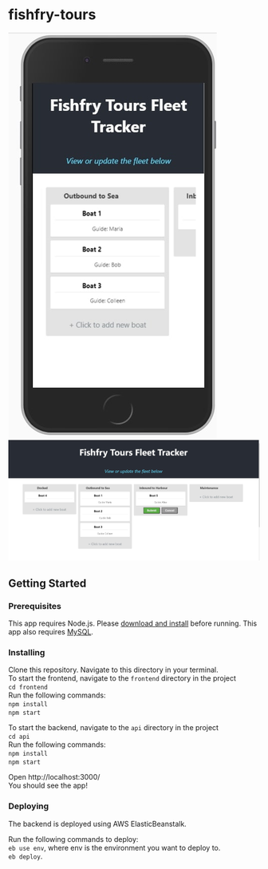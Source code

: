 # fishfry-tours
![mobile screenshot](https://github.com/colleen-tenhave/fishfry-tours/blob/master/frontend/public/fishfry-mobile.jpg?raw=true)
![desktop screenshot](https://github.com/colleen-tenhave/fishfry-tours/blob/master/frontend/public/fishfry-desktop.jpg?raw=true)
## Getting Started

### Prerequisites
This app requires Node.js. Please [download and install](https://nodejs.org/en/download/) before running.
This app also requires [MySQL](https://www.mysql.com/downloads/).

### Installing
Clone this repository. Navigate to this directory in your terminal.  
To start the frontend, navigate to the `frontend` directory in the project  
`cd frontend`  
Run the following commands:  
`npm install`  
`npm start`  

To start the backend, navigate to the `api` directory in the project  
`cd api`  
Run the following commands:  
`npm install`  
`npm start`  

Open http://localhost:3000/  
You should see the app!

### Deploying

The backend is deployed using AWS ElasticBeanstalk.

Run the following commands to deploy:  
`eb use env`, where env is the environment you want to deploy to.  
`eb deploy`.

